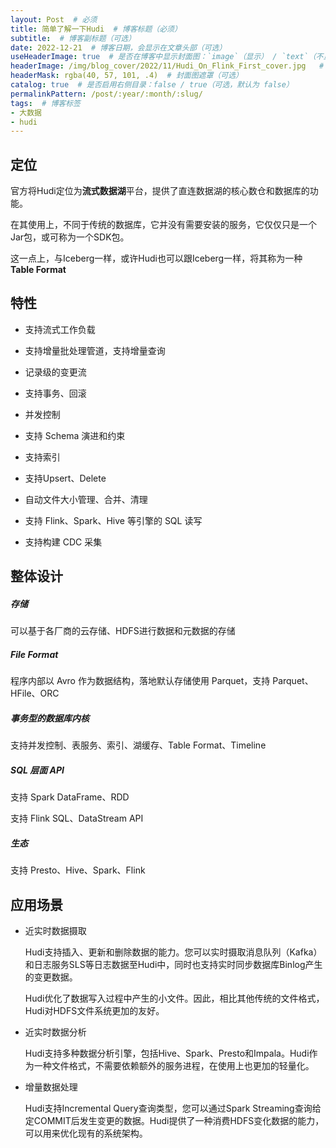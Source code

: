 ```yaml
---
layout: Post  # 必须
title: 简单了解一下Hudi  # 博客标题（必须）
subtitle:  # 博客副标题（可选）
date: 2022-12-21  # 博客日期，会显示在文章头部（可选）
useHeaderImage: true  # 是否在博客中显示封面图：`image`（显示） / `text`（不显示）（可选，默认为 `text`）
headerImage: /img/blog_cover/2022/11/Hudi_On_Flink_First_cover.jpg   # 博客封面图（必须，即使上一项选了 `text`，图片也需要在首页显示）
headerMask: rgba(40, 57, 101, .4)  # 封面图遮罩（可选）
catalog: true  # 是否启用右侧目录：false / true（可选，默认为 false）
permalinkPattern: /post/:year/:month/:slug/
tags:  # 博客标签
- 大数据
- hudi
---
```


## 定位

官方将Hudi定位为**流式数据湖**平台，提供了直连数据湖的核心数仓和数据库的功能。

在其使用上，不同于传统的数据库，它并没有需要安装的服务，它仅仅只是一个Jar包，或可称为一个SDK包。

这一点上，与Iceberg一样，或许Hudi也可以跟Iceberg一样，将其称为一种 **Table Format**

## 特性

- 支持流式工作负载
- 支持增量批处理管道，支持增量查询
- 记录级的变更流

- 支持事务、回滚
- 并发控制
- 支持 Schema 演进和约束
- 支持索引
- 支持Upsert、Delete
- 自动文件大小管理、合并、清理
- 支持 Flink、Spark、Hive 等引擎的 SQL 读写
- 支持构建 CDC 采集

## 整体设计

##### 存储

可以基于各厂商的云存储、HDFS进行数据和元数据的存储

##### File Format

程序内部以 Avro 作为数据结构，落地默认存储使用 Parquet，支持 Parquet、HFile、ORC

##### 事务型的数据库内核

支持并发控制、表服务、索引、湖缓存、Table Format、Timeline

##### SQL 层面 API

支持 Spark DataFrame、RDD

支持 Flink SQL、DataStream API

##### 生态

支持 Presto、Hive、Spark、Flink

## 应用场景

- 近实时数据摄取

  Hudi支持插入、更新和删除数据的能力。您可以实时摄取消息队列（Kafka）和日志服务SLS等日志数据至Hudi中，同时也支持实时同步数据库Binlog产生的变更数据。

  Hudi优化了数据写入过程中产生的小文件。因此，相比其他传统的文件格式，Hudi对HDFS文件系统更加的友好。

- 近实时数据分析

  Hudi支持多种数据分析引擎，包括Hive、Spark、Presto和Impala。Hudi作为一种文件格式，不需要依赖额外的服务进程，在使用上也更加的轻量化。

- 增量数据处理

  Hudi支持Incremental Query查询类型，您可以通过Spark Streaming查询给定COMMIT后发生变更的数据。Hudi提供了一种消费HDFS变化数据的能力，可以用来优化现有的系统架构。